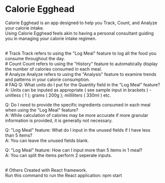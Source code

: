 # Calorie Egghead
Calorie Egghead is an app designed to help you Track, Count, and Analyze your calorie intake.<br />
Using Calorie Egghead feels akin to having a personal consultant guiding you in managing your calorie intake regimen.

<br />
# Track
Track refers to using the "Log Meal" feature to log all the food you consume throughout the day.

<br />
# Count
Count refers to using the "History" feature to automatically display the number of calories consumed in each meal.

<br />
# Analyze
Analyze refers to using the "Analysis" feature to examine trends and patterns in your calorie consumption.

<br />
# FAQ
Q: What units do I put for the Quantity field in the "Log Meal" feature?<br />
A: Units can be inputed as appropriate ( see sample input in brackets ) - unitless ( 1 ); grams ( 200g ); milliliters ( 330ml ) etc.


Q: Do I need to provide the specific ingredients consumed in each meal when using the "Log Meal" feature?<br />
A: While calculation of calories may be more accurate if more granular information is provided, it is generally not necessary.


Q: "Log Meal" feature: What do I input in the unused fields if I have less than 5 items?<br />
A: You can leave the unused fields blank.


Q: "Log Meal" feature: How can I input more than 5 items in 1 meal?<br />
A: You can split the items perform 2 seperate inputs.

<br />
# Others
Created with React framework.<br />
Run this command to run the React application: npm start

